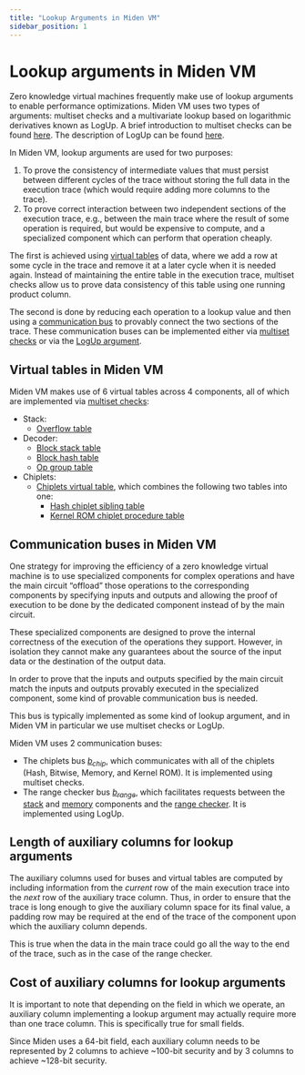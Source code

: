 ```yaml
---
title: "Lookup Arguments in Miden VM"
sidebar_position: 1
---
```


# Lookup arguments in Miden VM

Zero knowledge virtual machines frequently make use of lookup arguments to enable performance optimizations. Miden VM uses two types of arguments: multiset checks and a multivariate lookup based on logarithmic derivatives known as LogUp. A brief introduction to multiset checks can be found [here](./multiset.md). The description of LogUp can be found [here](https://eprint.iacr.org/2022/1530.pdf).

In Miden VM, lookup arguments are used for two purposes:

1. To prove the consistency of intermediate values that must persist between different cycles of the trace without storing the full data in the execution trace (which would require adding more columns to the trace).
2. To prove correct interaction between two independent sections of the execution trace, e.g., between the main trace where the result of some operation is required, but would be expensive to compute, and a specialized component which can perform that operation cheaply.

The first is achieved using [virtual tables](#virtual-tables-in-miden-vm) of data, where we add a row at some cycle in the trace and remove it at a later cycle when it is needed again. Instead of maintaining the entire table in the execution trace, multiset checks allow us to prove data consistency of this table using one running product column.

The second is done by reducing each operation to a lookup value and then using a [communication bus](#communication-buses-in-miden-vm) to provably connect the two sections of the trace. These communication buses can be implemented either via [multiset checks](./multiset.md#communication-buses) or via the [LogUp argument](./logup.md).


## Virtual tables in Miden VM

Miden VM makes use of 6 virtual tables across 4 components, all of which are implemented via [multiset checks](./multiset.md#virtual-tables):

- Stack:
    - [Overflow table](../stack/index.md#overflow-table)
- Decoder:
    - [Block stack table](../decoder/index.md#block-stack-table)
    - [Block hash table](../decoder/index.md#block-hash-table)
    - [Op group table](../decoder/index.md#op-group-table)
- Chiplets:
    - [Chiplets virtual table](../chiplets/index.md#chiplets-virtual-table), which combines the following two tables into one:
        - [Hash chiplet sibling table](../chiplets/hasher.md#sibling-table-constraints)
        - [Kernel ROM chiplet procedure table](../chiplets/kernel_rom.md#constraints)

## Communication buses in Miden VM

One strategy for improving the efficiency of a zero knowledge virtual machine is to use specialized components for complex operations and have the main circuit “offload” those operations to the corresponding components by specifying inputs and outputs and allowing the proof of execution to be done by the dedicated component instead of by the main circuit.

These specialized components are designed to prove the internal correctness of the execution of the operations they support. However, in isolation they cannot make any guarantees about the source of the input data or the destination of the output data.

In order to prove that the inputs and outputs specified by the main circuit match the inputs and outputs provably executed in the specialized component, some kind of provable communication bus is needed.

This bus is typically implemented as some kind of lookup argument, and in Miden VM in particular we use multiset checks or LogUp.

Miden VM uses 2 communication buses:

- The chiplets bus [$b_{chip}$](../chiplets/index.md#chiplets-bus), which communicates with all of the chiplets (Hash, Bitwise, Memory, and Kernel ROM). It is implemented using multiset checks.
- The range checker bus [$b_{range}$](../range.md#communication-bus), which facilitates requests between the [stack](../stack/u32_ops.md) and [memory](../chiplets/memory.md) components and the [range checker](../range.md). It is implemented using LogUp.


## Length of auxiliary columns for lookup arguments

The auxiliary columns used for buses and virtual tables are computed by including information from the *current* row of the main execution trace into the *next* row of the auxiliary trace column. Thus, in order to ensure that the trace is long enough to give the auxiliary column space for its final value, a padding row may be required at the end of the trace of the component upon which the auxiliary column depends.

This is true when the data in the main trace could go all the way to the end of the trace, such as in the case of the range checker.

## Cost of auxiliary columns for lookup arguments
It is important to note that depending on the field in which we operate, an auxiliary column implementing a lookup argument may actually require more than one trace column. This is specifically true for small fields.

Since Miden uses a 64-bit field, each auxiliary column needs to be represented by $2$ columns to achieve ~100-bit security and by $3$ columns to achieve ~128-bit security.
